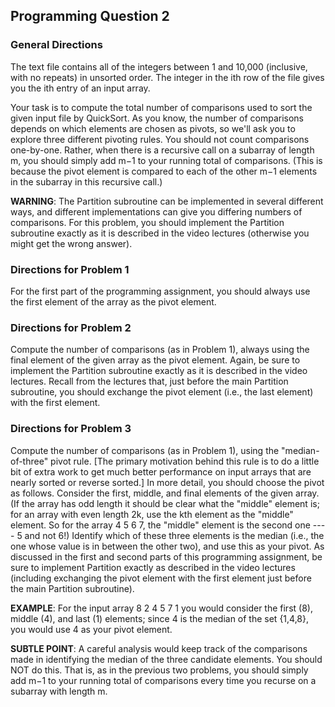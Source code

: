 Programming Question 2
----------------------

### General Directions

The text file contains all of the integers between 1 and 10,000 (inclusive,
with no repeats) in unsorted order. The integer in the ith row of the file
gives you the ith entry of an input array.

Your task is to compute the total number of comparisons used to sort the given
input file by QuickSort. As you know, the number of comparisons depends on
which elements are chosen as pivots, so we'll ask you to explore three
different pivoting rules.  You should not count comparisons one-by-one. Rather,
when there is a recursive call on a subarray of length m, you should simply add
m−1 to your running total of comparisons. (This is because the pivot element is
compared to each of the other m−1 elements in the subarray in this recursive
call.)

**WARNING**: The Partition subroutine can be implemented in several different
ways, and different implementations can give you differing numbers of
comparisons.  For this problem, you should implement the Partition subroutine
exactly as it is described in the video lectures (otherwise you might get the
wrong answer).

### Directions for Problem 1

For the first part of the programming assignment, you should always use the
first element of the array as the pivot element.

### Directions for Problem 2

 Compute the number of comparisons (as in Problem 1), always using the final
 element of the given array as the pivot element. Again, be sure to implement
 the Partition subroutine exactly as it is described in the video lectures.
 Recall from the lectures that, just before the main Partition subroutine, you
 should exchange the pivot element (i.e., the last element) with the first
 element.

### Directions for Problem 3

 Compute the number of comparisons (as in Problem 1), using the
 "median-of-three" pivot rule. [The primary motivation behind this rule is to
 do a little bit of extra work to get much better performance on input arrays
 that are nearly sorted or reverse sorted.] In more detail, you should choose
 the pivot as follows. Consider the first, middle, and final elements of the
 given array. (If the array has odd length it should be clear what the "middle"
 element is; for an array with even length 2k, use the kth element as the
 "middle" element. So for the array 4 5 6 7, the "middle" element is the second
 one ---- 5 and not 6!) Identify which of these three elements is the median
 (i.e., the one whose value is in between the other two), and use this as your
 pivot. As discussed in the first and second parts of this programming
 assignment, be sure to implement Partition exactly as described in the video
 lectures (including exchanging the pivot element with the first element just
 before the main Partition subroutine).

 **EXAMPLE**: For the input array 8 2 4 5 7 1 you would consider the first (8),
 middle (4), and last (1) elements; since 4 is the median of the set {1,4,8},
 you would use 4 as your pivot element.

 **SUBTLE POINT**: A careful analysis would keep track of the comparisons made
 in identifying the median of the three candidate elements. You should NOT do
 this. That is, as in the previous two problems, you should simply add m−1 to
 your running total of comparisons every time you recurse on a subarray with
 length m.
